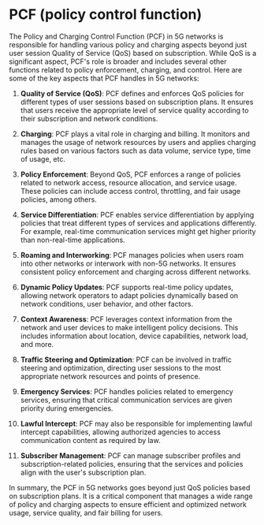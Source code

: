 # PCF (policy control function)
The Policy and Charging Control Function (PCF) in 5G networks is responsible for handling various policy and charging aspects beyond just user session Quality of Service (QoS) based on subscription. While QoS is a significant aspect, PCF's role is broader and includes several other functions related to policy enforcement, charging, and control. Here are some of the key aspects that PCF handles in 5G networks:

1. **Quality of Service (QoS)**: PCF defines and enforces QoS policies for different types of user sessions based on subscription plans. It ensures that users receive the appropriate level of service quality according to their subscription and network conditions.

2. **Charging**: PCF plays a vital role in charging and billing. It monitors and manages the usage of network resources by users and applies charging rules based on various factors such as data volume, service type, time of usage, etc.

3. **Policy Enforcement**: Beyond QoS, PCF enforces a range of policies related to network access, resource allocation, and service usage. These policies can include access control, throttling, and fair usage policies, among others.

4. **Service Differentiation**: PCF enables service differentiation by applying policies that treat different types of services and applications differently. For example, real-time communication services might get higher priority than non-real-time applications.

5. **Roaming and Interworking**: PCF manages policies when users roam into other networks or interwork with non-5G networks. It ensures consistent policy enforcement and charging across different networks.

6. **Dynamic Policy Updates**: PCF supports real-time policy updates, allowing network operators to adapt policies dynamically based on network conditions, user behavior, and other factors.

7. **Context Awareness**: PCF leverages context information from the network and user devices to make intelligent policy decisions. This includes information about location, device capabilities, network load, and more.

8. **Traffic Steering and Optimization**: PCF can be involved in traffic steering and optimization, directing user sessions to the most appropriate network resources and points of presence.

9. **Emergency Services**: PCF handles policies related to emergency services, ensuring that critical communication services are given priority during emergencies.

10. **Lawful Intercept**: PCF may also be responsible for implementing lawful intercept capabilities, allowing authorized agencies to access communication content as required by law.

11. **Subscriber Management**: PCF can manage subscriber profiles and subscription-related policies, ensuring that the services and policies align with the user's subscription plan.

In summary, the PCF in 5G networks goes beyond just QoS policies based on subscription plans. It is a critical component that manages a wide range of policy and charging aspects to ensure efficient and optimized network usage, service quality, and fair billing for users.
